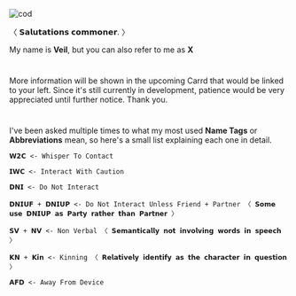 ![cod](https://github.com/EXCRYPTED/EXCRYPTED/assets/154642987/0fac6aea-020e-4d05-a8c2-17921824eade)



〈 𝗦𝗮𝗹𝘂𝘁𝗮𝘁𝗶𝗼𝗻𝘀 𝗰𝗼𝗺𝗺𝗼𝗻𝗲𝗿. 〉

My name is **Veil**, but you can also refer to me as **X**

#
More information will be shown in the upcoming Carrd that would be linked to your left. Since it's still currently in development, patience would be very appreciated until further notice. Thank you.

# 
I've been asked multiple times to what my most used **Name Tags** or **Abbreviations** mean, so here's a small list explaining each one in detail.

```
𝗪𝟮𝗖 <- Whisper To Contact

𝗜𝗪𝗖 <- Interact With Caution

𝗗𝗡𝗜 <- Do Not Interact
 
𝗗𝗡𝗜𝗨𝗙 + 𝗗𝗡𝗜𝗨𝗣 <- Do Not Interact Unless Friend + Partner 〈 𝗦𝗼𝗺𝗲 𝘂𝘀𝗲 𝗗𝗡𝗜𝗨𝗣 𝗮𝘀 𝗣𝗮𝗿𝘁𝘆 𝗿𝗮𝘁𝗵𝗲𝗿 𝘁𝗵𝗮𝗻 𝗣𝗮𝗿𝘁𝗻𝗲𝗿 〉

𝗦𝗩 + 𝗡𝗩 <- Non Verbal 〈 𝗦𝗲𝗺𝗮𝗻𝘁𝗶𝗰𝗮𝗹𝗹𝘆 𝗻𝗼𝘁 𝗶𝗻𝘃𝗼𝗹𝘃𝗶𝗻𝗴 𝘄𝗼𝗿𝗱𝘀 𝗶𝗻 𝘀𝗽𝗲𝗲𝗰𝗵 〉

𝗞𝗡 + 𝗞𝗶𝗻 <- Kinning 〈 𝗥𝗲𝗹𝗮𝘁𝗶𝘃𝗲𝗹𝘆 𝗶𝗱𝗲𝗻𝘁𝗶𝗳𝘆 𝗮𝘀 𝘁𝗵𝗲 𝗰𝗵𝗮𝗿𝗮𝗰𝘁𝗲𝗿 𝗶𝗻 𝗾𝘂𝗲𝘀𝘁𝗶𝗼𝗻 〉

𝗔𝗙𝗗 <- Away From Device
```
